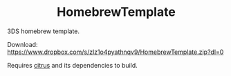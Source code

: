 <b><center>HomebrewTemplate</center></b>
==========

3DS homebrew template.

Download: https://www.dropbox.com/s/zlz1o4pyathnqv9/HomebrewTemplate.zip?dl=0

Requires [citrus](https://github.com/Steveice10/citrus) and its dependencies to build.
